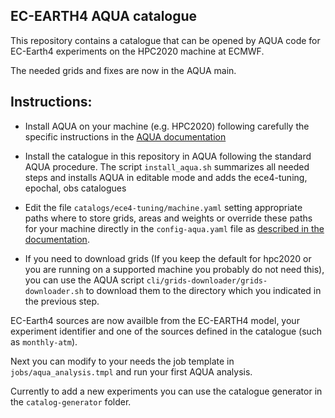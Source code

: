 ## EC-EARTH4 AQUA catalogue

This repository contains a catalogue that can be opened by AQUA code for EC-Earth4 experiments on the HPC2020 machine at ECMWF.

The needed grids and fixes are now in the AQUA main.

Instructions:
-------------

- Install AQUA on your machine (e.g. HPC2020) following carefully the specific instructions in the [AQUA documentation](https://aqua.readthedocs.io/en/latest/installation.html)

- Install the catalogue in this repository in AQUA following the standard AQUA procedure. 
  The script ``install_aqua.sh`` summarizes all needed steps and installs AQUA in editable mode and adds the ece4-tuning, epochal, obs catalogues

- Edit the file ``catalogs/ece4-tuning/machine.yaml`` setting appropriate paths where to store grids, areas and weights or override these paths for your machine directly in the ``config-aqua.yaml`` file as [described in the documentation](https://aqua.readthedocs.io/en/latest/advanced_topics.html#set-up-the-configuration-file).

- If you need to download grids (If you keep the default for hpc2020 or you are running on
  a supported machine you probably do not need this), you can use the AQUA script 
  ``cli/grids-downloader/grids-downloader.sh`` to download them to the directory which you indicated in the previous step.

EC-Earth4 sources are now availble from the EC-EARTH4 model, your experiment identifier and one of the sources defined in the catalogue (such as ``monthly-atm``).

Next you can modify to your needs the job template in ``jobs/aqua_analysis.tmpl`` and run your first AQUA analysis.

Currently to add a new experiments you can use the catalogue generator in the ``catalog-generator`` folder.
